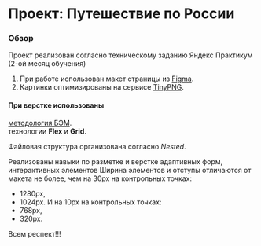 # Проект: Путешествие по России

### Обзор

Проект реализован согласно техническому заданию Яндекс Практикум (2-ой месяц обучения)  
1. При работе использован макет страницы из [Figma](https://www.figma.com/).
2. Картинки оптимизированы на сервисе [TinyPNG](https://tinypng.com/ "Переходи сюда").
  

#### При верстке использованы  

[методология БЭМ](https://ru.bem.info/methodology/ "Компонентный подход к веб-разработке").  
технологии **Flex** и __Grid__.  

Файловая структура организована согласно _Nested_.

Реализованы навыки по разметке и верстке адаптивных форм, интерактивных элементов 
Ширина элементов и отступы отличаются от макета не более, чем на 30px на контрольных точках:
* 1280px,
* 1024px.
И на 10px на контрольных точках:
* 768px,
* 320px.

Всем респект!!!